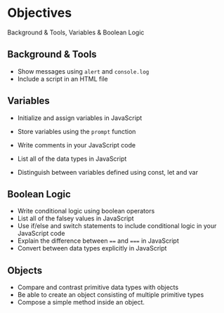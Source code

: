 # Objectives

Background & Tools, Variables & Boolean Logic

## Background & Tools

- Show messages using `alert` and `console.log`
- Include a script in an HTML file

## Variables

- Initialize and assign variables in JavaScript
- Store variables using the `prompt` function
- Write comments in your JavaScript code
- List all of the data types in JavaScript

- Distinguish between variables defined using const, let and var 

## Boolean Logic

- Write conditional logic using boolean operators
- List all of the falsey values in JavaScript
- Use if/else and switch statements to include conditional logic in your JavaScript code
- Explain the difference between `==` and `===` in JavaScript
- Convert between data types explicitly in JavaScript

## Objects

- Compare and contrast primitive data types with objects
- Be able to create an object consisting of multiple primitive types
- Compose a simple method inside an object.

